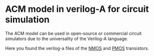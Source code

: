 # ACM model in verilog-A for circuit simulation

The ACM model can be used in open-source or commercial circuit simulators due to the universality of the Verilog-A language.

Here you found the verilog-a files of the [NMOS](/Verilog-A/NMOS_ACM_2V0.va) and [PMOS](/Verilog-A/PMOS_ACM_2V0.va) transistors.
